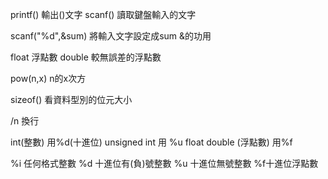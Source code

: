 printf()  輸出()文字
scanf()   讀取鍵盤輸入的文字

scanf("%d",&sum) 將輸入文字設定成sum   &的功用

float 浮點數
double 較無誤差的浮點數

pow(n,x)   n的x次方

sizeof() 看資料型別的位元大小

/n 換行

int(整數) 用%d(十進位) 
unsigned int 用 %u
float double (浮點數) 用%f

%i 任何格式整數   %d 十進位有(負)號整數
%u 十進位無號整數 %f十進位浮點數


